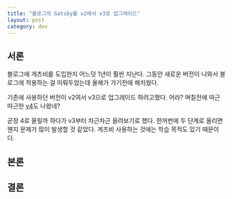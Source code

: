 ```yaml
---
title: "블로그의 Gatsby를 v2에서 v3로 업그레이드"
layout: post
category: dev
---
```


## 서론

블로그에 게츠비를 도입한지 어느덧 1년이 훨씬 지난다.
그동안 새로운 버전이 나와서 블로그에 적용하는 걸 미뤄두었는데 올해가 가기전에 해치웠다.

기존에 사용하던 버전이 v2여서 v3으로 업그레이드 하려고했다.
어라? 며칠전에 따근따근한 [v4](https://github.com/gatsbyjs/gatsby/releases/tag/gatsby%404.0.0)도 나왔네?

곧장 4로 올릴까 하다가 v3부터 차근차근 올려보기로 했다.
한꺼번에 두 단계로 올리면 웬지 문제가 많이 발생할 것 같았다.
게츠비 사용하는 것에는 학습 목적도 있기 때문이다.

## 본론

## 결론
